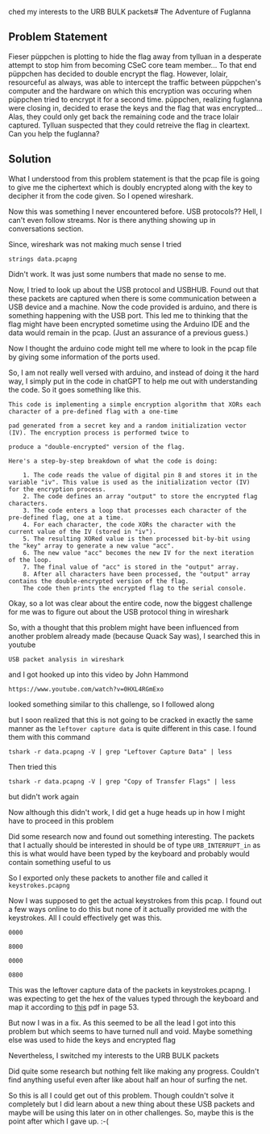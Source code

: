 ched my interests to the URB BULK packets# The Adventure of Fuglanna


## Problem Statement

Fieser püppchen is plotting to hide the flag away from tylluan in a desperate attempt to stop him from becoming CSeC core team member... To that end püppchen has decided to double encrypt the flag. However, Iolair, resourceful as always, was able to intercept the traffic between püppchen's computer and the hardware on which this encryption was occuring when püppchen tried to encrypt it for a second time. püppchen, realizing fuglanna were closing in, decided to erase the keys and the flag that was encrypted... Alas, they could only get back the remaining code and the trace Iolair captured. Tylluan suspected that they could retreive the flag in cleartext. Can you help the fuglanna?


## Solution

What I understood from this problem statement is that the pcap file is going to give me the ciphertext which is doubly encrypted along with the key to decipher it from the code given. So I opened wireshark.

Now this was something I never encountered before. USB protocols?? Hell, I can't even follow streams. Nor is there anything showing up in conversations section.

Since, wireshark was not making much sense I tried

`strings data.pcapng`

Didn't work. It was just some numbers that made no sense to me.

Now, I tried to look up about the USB protocol and USBHUB. Found out that these packets are captured when there is some communication between a USB device and a machine. Now the code provided is arduino, and there is something happening with the USB port. This led me to thinking that the flag might have been encrypted sometime using the Arduino IDE and the data would remain in the pcap. (Just an assurance of a previous guess.)

Now I thought the arduino code might tell me where to look in the pcap file by giving some information of the ports used.

So, I am not really well versed with arduino, and instead of doing it the hard way, I simply put in the code in chatGPT to help me out with understanding the code. So it goes something like this.


```
This code is implementing a simple encryption algorithm that XORs each character of a pre-defined flag with a one-time

pad generated from a secret key and a random initialization vector (IV). The encryption process is performed twice to 

produce a "double-encrypted" version of the flag.

Here's a step-by-step breakdown of what the code is doing:

    1. The code reads the value of digital pin 8 and stores it in the variable "iv". This value is used as the initialization vector (IV) for the encryption process.
    2. The code defines an array "output" to store the encrypted flag characters.
    3. The code enters a loop that processes each character of the pre-defined flag, one at a time.
    4. For each character, the code XORs the character with the current value of the IV (stored in "iv").
    5. The resulting XORed value is then processed bit-by-bit using the "key" array to generate a new value "acc".
    6. The new value "acc" becomes the new IV for the next iteration of the loop.
    7. The final value of "acc" is stored in the "output" array.
    8. After all characters have been processed, the "output" array contains the double-encrypted version of the flag.
    The code then prints the encrypted flag to the serial console.
```

Okay, so a lot was clear about the entire code, now the biggest challenge for me was to figure out about the USB protocol thing in wireshark

So, with a thought that this problem might have been influenced from another problem already made (because Quack Say was), I searched this in youtube

`USB packet analysis in wireshark`

and I got hooked up into this video by John Hammond

`https://www.youtube.com/watch?v=0HXL4RGmExo`

looked something similar to this challenge, so I followed along

but I soon realized that this is not going to be cracked in exactly the same manner as the `leftover capture data` is quite different in this case. I found them with this command

`tshark -r data.pcapng -V | grep "Leftover Capture Data" | less`

Then tried this

`tshark -r data.pcapng -V | grep "Copy of Transfer Flags" | less`

but didn't work again

Now although this didn't work, I did get a huge heads up in how I might have to proceed in this problem

Did some research now and found out something interesting. The packets that I actually should be interested in should be of type `URB_INTERRUPT_in` as this is what would have been typed by the keyboard and probably would contain something useful to us

So I exported only these packets to another file and called it `keystrokes.pcapng`

Now I was supposed to get the actual keystrokes from this pcap. I found out a few ways online to do this but none of it actually provided me with the keystrokes. All I could effectively get was this.

```
0000

8000

0000

0800
```

This was the leftover capture data of the packets in keystrokes.pcapng. I was expecting to get the hex of the values typed through the keyboard and map it according to [this](https://www.usb.org/sites/default/files/documents/hut1_12v2.pdf) pdf in page 53.

But now I was in a fix. As this seemed to be all the lead I got into this problem but which seems to have turned null and void. Maybe something else was used to hide the keys and encrypted flag

Nevertheless, I switched my interests to the URB BULK packets

Did quite some research but nothing felt like making any progress. Couldn't find anything useful even after like about half an hour of surfing the net. 

So this is all I could get out of this problem. Though couldn't solve it completely but I did learn about a new thing about these USB packets and maybe will be using this later on in other challenges. So, maybe this is the point after which I gave up. :-(
